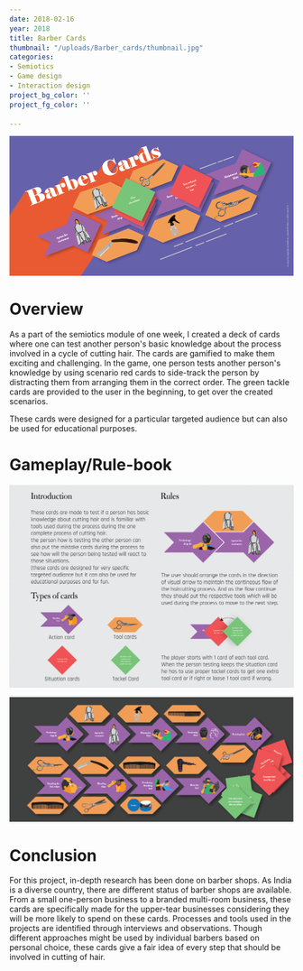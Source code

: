 ```yaml
---
date: 2018-02-16
year: 2018
title: Barber Cards
thumbnail: "/uploads/Barber_cards/thumbnail.jpg"
categories:
- Semiotics
- Game design
- Interaction design
project_bg_color: ''
project_fg_color: ''

---
```


![](/uploads/Barber_cards/poster.png)

# Overview
As a part of the semiotics module of one week, I created a deck of cards where one can test another person's basic knowledge about the process involved in a cycle of cutting hair. The cards are gamified to make them exciting and challenging. In the game, one person tests another person's knowledge by using scenario red cards to side-track the person by distracting them from arranging them in the correct order. The green tackle cards are provided to the user in the beginning, to get over the created scenarios. 

These cards were designed for a particular targeted audience but can also be used for educational purposes.

# Gameplay/Rule-book
![](/uploads/Barber_cards/booklet.png)

![](/uploads/Barber_cards/cardpattern.png)


# Conclusion
For this project, in-depth research has been done on barber shops. As India is a diverse country, there are different status of barber shops are available. From a small one-person business to a branded multi-room business, these cards are specifically made for the upper-tear businesses considering they will be more likely to spend on these cards. Processes and tools used in the projects are identified through interviews and observations. Though different approaches might be used by individual barbers based on personal choice, these cards give a fair idea of every step that should be involved in cutting of hair.
